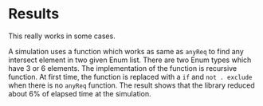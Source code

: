Results
====

This really works in some cases.

A simulation uses a function which works as same as `anyReq` to find any intersect element in two given Enum list. There are two Enum types which have 3 or 6 elements.
The implementation of the function is recursive function.
At first time, the function is replaced with a `if` and `not . exclude` when there is no `anyReq` function.
The result shows that the library reduced about 6% of elapsed time at the simulation.
